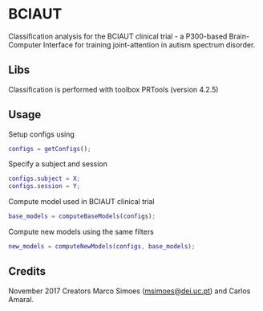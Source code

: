 # BCIAUT
Classification analysis for the BCIAUT clinical trial - a P300-based Brain-Computer Interface for training joint-attention in autism spectrum disorder.

## Libs
Classification is performed with toolbox PRTools (version 4.2.5)

## Usage

Setup configs using 
```matlab
configs = getConfigs();
````

Specify a subject and session
```matlab
configs.subject = X;
configs.session = Y;
````

Compute model used in BCIAUT clinical trial
```matlab
base_models = computeBaseModels(configs);
````


Compute new models using the same filters
```matlab
new_models = computeNewModels(configs, base_models);
````


## Credits

November 2017
Creators Marco Simoes (msimoes@dei.uc.pt) and Carlos Amaral.





